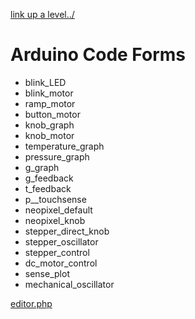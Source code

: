 [link up a level../](../)

# Arduino Code Forms

 - blink_LED
 - blink_motor
 - ramp_motor
 - button_motor
 - knob_graph
 - knob_motor
 - temperature_graph
 - pressure_graph
 - g_graph
 - g_feedback
 - t_feedback
 - p__touchsense
 - neopixel_default
 - neopixel_knob
 - stepper_direct_knob
 - stepper_oscillator
 - stepper_control
 - dc_motor_control
 - sense_plot
 - mechanical_oscillator


[editor.php](editor.php)
